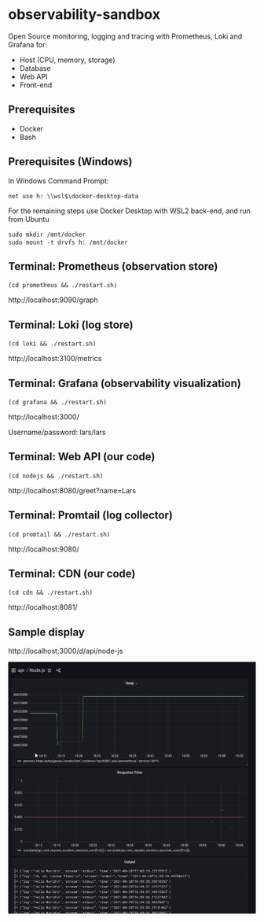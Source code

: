 # observability-sandbox

Open Source monitoring, logging and tracing with Prometheus, Loki and Grafana for:

- Host (CPU, memory, storage)
- Database
- Web API
- Front-end

## Prerequisites

- Docker
- Bash

## Prerequisites (Windows)

In Windows Command Prompt:

```
net use h: \\wsl$\docker-desktop-data
```

For the remaining steps use Docker Desktop with WSL2 back-end, and run from Ubuntu

```
sudo mkdir /mnt/docker
sudo mount -t drvfs h: /mnt/docker
```

## Terminal: Prometheus (observation store)

```
(cd prometheus && ./restart.sh)
```

http://localhost:9090/graph

## Terminal: Loki (log store)

```
(cd loki && ./restart.sh)
```

http://localhost:3100/metrics

## Terminal: Grafana (observability visualization)

```
(cd grafana && ./restart.sh)
```

http://localhost:3000/

Username/password: lars/lars

## Terminal: Web API (our code)

```
(cd nodejs && ./restart.sh)
```

http://localhost:8080/greet?name=Lars

## Terminal: Promtail (log collector)

```
(cd promtail && ./restart.sh)
```

http://localhost:9080/

## Terminal: CDN (our code)

```
(cd cdn && ./restart.sh)
```

http://localhost:8081/

## Sample display

http://localhost:3000/d/api/node-js

![Sample display](./media/grafana-dashboard.png)
